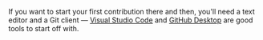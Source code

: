If you want to start your first contribution there and then, you'll need a text editor and a Git client — [Visual Studio Code](https://code.visualstudio.com/) and [GitHub Desktop](https://desktop.github.com) are good tools to start off with.